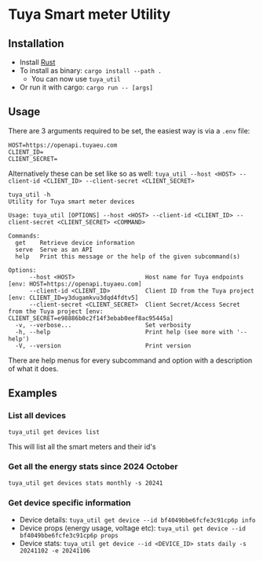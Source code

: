 # Tuya Smart meter Utility

## Installation

- Install [Rust](https://www.rust-lang.org/tools/install)
- To install as binary: `cargo install --path .`
    - You can now use `tuya_util`
- Or run it with cargo: `cargo run -- [args]`

## Usage

There are 3 arguments required to be set, the easiest way is via a `.env` file:
```
HOST=https://openapi.tuyaeu.com
CLIENT_ID=
CLIENT_SECRET=
```

Alternatively these can be set like so as well:
`tuya_util --host <HOST> --client-id <CLIENT_ID> --client-secret <CLIENT_SECRET>`

```
tuya_util -h
Utility for Tuya smart meter devices

Usage: tuya_util [OPTIONS] --host <HOST> --client-id <CLIENT_ID> --client-secret <CLIENT_SECRET> <COMMAND>

Commands:
  get    Retrieve device information
  serve  Serve as an API
  help   Print this message or the help of the given subcommand(s)

Options:
      --host <HOST>                    Host name for Tuya endpoints [env: HOST=https://openapi.tuyaeu.com]
      --client-id <CLIENT_ID>          Client ID from the Tuya project [env: CLIENT_ID=y3dugamkvu3dqd4fdtv5]
      --client-secret <CLIENT_SECRET>  Client Secret/Access Secret from the Tuya project [env: CLIENT_SECRET=e98886b0c2f14f3ebab0eef8ac95445a]
  -v, --verbose...                     Set verbosity
  -h, --help                           Print help (see more with '--help')
  -V, --version                        Print version
```

There are help menus for every subcommand and option with a description of what it does.

## Examples

### List all devices

`tuya_util get devices list`

This will list all the smart meters and their id's

### Get all the energy stats since 2024 October

`tuya_util get devices stats monthly -s 20241`

### Get device specific information

- Device details: `tuya_util get device --id bf4049bbe6fcfe3c91cp6p info`
- Device props (energy usage, voltage etc): `tuya_util get device --id bf4049bbe6fcfe3c91cp6p props`
- Device stats: `tuya_util get device --id <DEVICE_ID> stats daily -s 20241102 -e 20241106`

